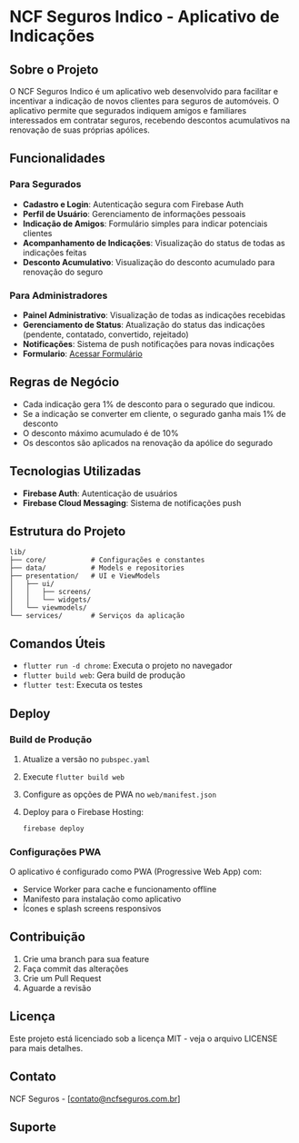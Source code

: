 # NCF Seguros Indico - Aplicativo de Indicações

## Sobre o Projeto

O NCF Seguros Indico é um aplicativo web desenvolvido para facilitar e incentivar a indicação de novos clientes para seguros de automóveis. O aplicativo permite que segurados indiquem amigos e familiares interessados em contratar seguros, recebendo descontos acumulativos na renovação de suas próprias apólices.

## Funcionalidades

### Para Segurados

- **Cadastro e Login**: Autenticação segura com Firebase Auth
- **Perfil de Usuário**: Gerenciamento de informações pessoais
- **Indicação de Amigos**: Formulário simples para indicar potenciais clientes
- **Acompanhamento de Indicações**: Visualização do status de todas as indicações feitas
- **Desconto Acumulativo**: Visualização do desconto acumulado para renovação do seguro

### Para Administradores

- **Painel Administrativo**: Visualização de todas as indicações recebidas
- **Gerenciamento de Status**: Atualização do status das indicações (pendente, contatado, convertido, rejeitado)
- **Notificações**: Sistema de push notificações para novas indicações
- **Formulario**: [Acessar Formulário](https://villa.segfy.com/Publico/Segurados/Orcamentos/SolicitarCotacao?e=P6pb0nbwjHfnbNxXuNGlxw%3D%3D)

## Regras de Negócio

- Cada indicação gera 1% de desconto para o segurado que indicou.
- Se a indicação se converter em cliente, o segurado ganha mais 1% de desconto
- O desconto máximo acumulado é de 10%
- Os descontos são aplicados na renovação da apólice do segurado

## Tecnologias Utilizadas

- **Firebase Auth**: Autenticação de usuários
- **Firebase Cloud Messaging**: Sistema de notificações push

## Estrutura do Projeto

```text
lib/
├── core/           # Configurações e constantes
├── data/           # Models e repositories
├── presentation/   # UI e ViewModels
│   ├── ui/
│   │   ├── screens/
│   │   └── widgets/
│   └── viewmodels/
└── services/       # Serviços da aplicação
```

## Comandos Úteis

- `flutter run -d chrome`: Executa o projeto no navegador
- `flutter build web`: Gera build de produção
- `flutter test`: Executa os testes

## Deploy

### Build de Produção

1. Atualize a versão no `pubspec.yaml`
2. Execute `flutter build web`
3. Configure as opções de PWA no `web/manifest.json`
4. Deploy para o Firebase Hosting:

   ```bash
   firebase deploy
   ```

### Configurações PWA

O aplicativo é configurado como PWA (Progressive Web App) com:

- Service Worker para cache e funcionamento offline
- Manifesto para instalação como aplicativo
- Ícones e splash screens responsivos

## Contribuição

1. Crie uma branch para sua feature
2. Faça commit das alterações
3. Crie um Pull Request
4. Aguarde a revisão

## Licença

Este projeto está licenciado sob a licença MIT - veja o arquivo LICENSE para mais detalhes.

## Contato

NCF Seguros - [contato@ncfseguros.com.br]

## Suporte

